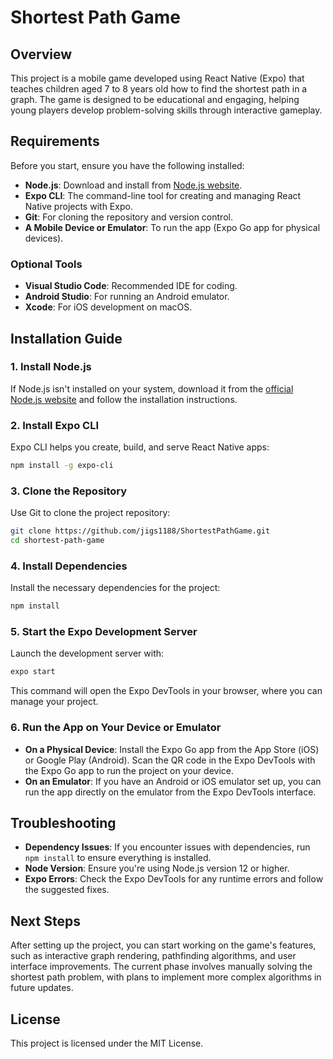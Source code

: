 
# Shortest Path Game

## Overview

This project is a mobile game developed using React Native (Expo) that teaches children aged 7 to 8 years old how to find the shortest path in a graph. The game is designed to be educational and engaging, helping young players develop problem-solving skills through interactive gameplay.

## Requirements

Before you start, ensure you have the following installed:

- **Node.js**: Download and install from [Node.js website](https://nodejs.org/en/download/).
- **Expo CLI**: The command-line tool for creating and managing React Native projects with Expo.
- **Git**: For cloning the repository and version control.
- **A Mobile Device or Emulator**: To run the app (Expo Go app for physical devices).

### Optional Tools

- **Visual Studio Code**: Recommended IDE for coding.
- **Android Studio**: For running an Android emulator.
- **Xcode**: For iOS development on macOS.

## Installation Guide

### 1. Install Node.js

If Node.js isn't installed on your system, download it from the [official Node.js website](https://nodejs.org/en/download/) and follow the installation instructions.

### 2. Install Expo CLI

Expo CLI helps you create, build, and serve React Native apps:

```bash
npm install -g expo-cli
```

### 3. Clone the Repository

Use Git to clone the project repository:

```bash
git clone https://github.com/jigs1188/ShortestPathGame.git
cd shortest-path-game
```

### 4. Install Dependencies

Install the necessary dependencies for the project:

```bash
npm install
```

### 5. Start the Expo Development Server

Launch the development server with:

```bash
expo start
```

This command will open the Expo DevTools in your browser, where you can manage your project.

### 6. Run the App on Your Device or Emulator

- **On a Physical Device**: Install the Expo Go app from the App Store (iOS) or Google Play (Android). Scan the QR code in the Expo DevTools with the Expo Go app to run the project on your device.
- **On an Emulator**: If you have an Android or iOS emulator set up, you can run the app directly on the emulator from the Expo DevTools interface.

## Troubleshooting

- **Dependency Issues**: If you encounter issues with dependencies, run `npm install` to ensure everything is installed.
- **Node Version**: Ensure you're using Node.js version 12 or higher.
- **Expo Errors**: Check the Expo DevTools for any runtime errors and follow the suggested fixes.

## Next Steps

After setting up the project, you can start working on the game's features, such as interactive graph rendering, pathfinding algorithms, and user interface improvements. The current phase involves manually solving the shortest path problem, with plans to implement more complex algorithms in future updates.

## License

This project is licensed under the MIT License.

